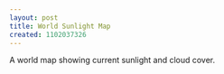 ```yaml
---
layout: post
title: World Sunlight Map
created: 1102037326
---
```

A world map showing current sunlight and cloud cover.
